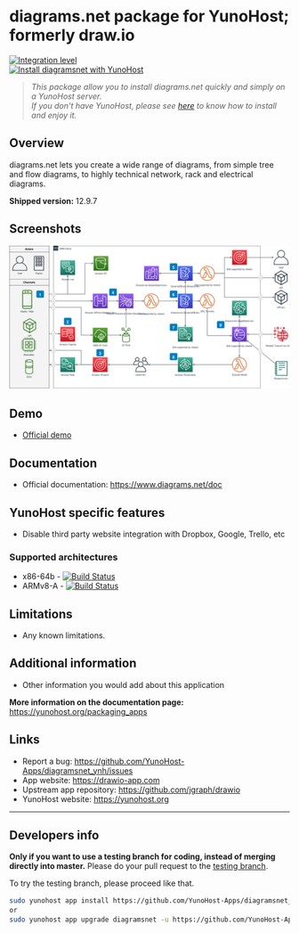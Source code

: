 # diagrams.net package for YunoHost; formerly draw.io

[![Integration level](https://dash.yunohost.org/integration/diagramsnet.svg)](https://dash.yunohost.org/appci/app/diagramsnet)  
[![Install diagramsnet with YunoHost](https://install-app.yunohost.org/install-with-yunohost.png)](https://install-app.yunohost.org/?app=diagramsnet)

> *This package allow you to install diagrams.net quickly and simply on a YunoHost server.  
If you don't have YunoHost, please see [here](https://yunohost.org/#/install) to know how to install and enjoy it.*

## Overview

diagrams.net lets you create a wide range of diagrams, from simple tree and flow diagrams, to highly technical network, rack and electrical diagrams.

**Shipped version:** 12.9.7

## Screenshots

![Exemple de diagramme](home-dia1.svg)

## Demo

* [Official demo](https://app.diagrams.net/)

## Documentation

* Official documentation: <https://www.diagrams.net/doc>

## YunoHost specific features

* Disable third party website integration with Dropbox, Google, Trello, etc

### Supported architectures

* x86-64b - [![Build Status](https://ci-apps.yunohost.org/ci/logs/diagramsnet%20%28Apps%29.svg)](https://ci-apps.yunohost.org/ci/apps/diagramsnet/)
* ARMv8-A - [![Build Status](https://ci-apps-arm.yunohost.org/ci/logs/diagramsnet%20%28Apps%29.svg)](https://ci-apps-arm.yunohost.org/ci/apps/diagramsnet/)

## Limitations

* Any known limitations.

## Additional information

* Other information you would add about this application

**More information on the documentation page:**  
https://yunohost.org/packaging_apps

## Links

* Report a bug: <https://github.com/YunoHost-Apps/diagramsnet_ynh/issues>
* App website: <https://drawio-app.com>
* Upstream app repository: <https://github.com/jgraph/drawio>
* YunoHost website: <https://yunohost.org>

---

## Developers info

**Only if you want to use a testing branch for coding, instead of merging directly into master.**
Please do your pull request to the [testing branch](https://github.com/YunoHost-Apps/diagramsnet_ynh/tree/testing).

To try the testing branch, please proceed like that.

```bash
sudo yunohost app install https://github.com/YunoHost-Apps/diagramsnet_ynh/tree/testing --debug
or
sudo yunohost app upgrade diagramsnet -u https://github.com/YunoHost-Apps/diagramsnet_ynh/tree/testing --debug
```

